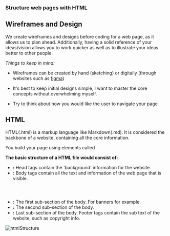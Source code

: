 ### Structure web pages with HTML

## Wireframes and Design

We create wireframes and designs before coding for a web page, as it allows us to plan ahead. Additionally, having a solid reference of your ideas/vision allows you to work quicker as well as to illustrate your ideas better to other people.

_Things to keep in mind:_

- Wireframes can be created by hand (sketching) or digitally (through websites such as [figma](https://www.figma.com/))

- It's best to keep initial designs simple, I want to master the core concepts without overwhelming myself.

- Try to think about how you would like the user to navigate your page

## HTML

HTML(.html) is a markup language like Markdown(.md). It is considered the backbone of a website, containing all the core information.

You build your page using elements called <tags>

**The basic structure of a HTML file would consist of:**

- **<head></head>:** Head tags contain the 'background' information for the website.
- **<body></body>:** Body tags contain all the text and information of the web page that is visible.
- **<header></header>:** The first sub-section of the body. For banners for example.
- **<main></main>:** The second sub-section of the body.
- **<footer></footer>:** Last sub-section of the body. Footer tags contain the sub text of the website, such as copyright info.

![htmlStructure](https://zellwk.com/images/2014/03/3-2.jpg)
